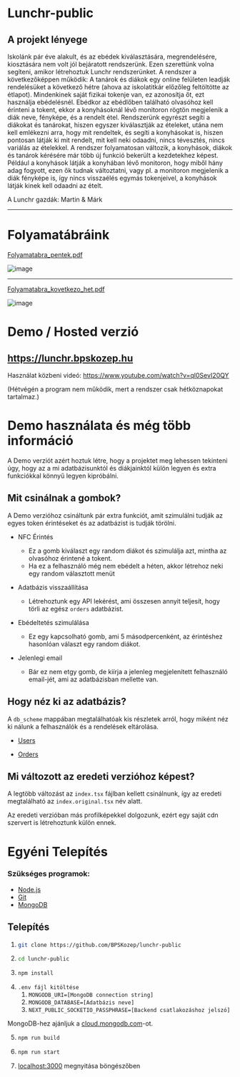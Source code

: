 # Lunchr-public

## A projekt lényege

Iskolánk pár éve alakult, és az ebédek kiválasztására, megrendelésére, kiosztására nem volt jól bejáratott rendszerünk. Ezen szerettünk volna segíteni, amikor létrehoztuk Lunchr rendszerünket. A rendszer a következőképpen működik: A tanárok és diákok egy online felületen leadják rendelésüket a következő hétre (ahova az iskolatitkár előzőleg feltöltötte az étlapot). Mindenkinek saját fizikai tokenje van, ez azonosítja őt, ezt használja ebédelésnél. Ebédkor az ebédlőben található olvasóhoz kell érinteni a tokent, ekkor a konyhásoknál lévő monitoron rögtön megjelenik a diák neve, fényképe, és a rendelt étel. Rendszerünk egyrészt segíti a diákokat és tanárokat, hiszen egyszer kiválasztják az ételeket, utána nem kell emlékezni arra, hogy mit rendeltek, és segíti a konyhásokat is, hiszen pontosan látják ki mit rendelt, mit kell neki odaadni, nincs tévesztés, nincs variálás az ételekkel.
A rendszer folyamatosan változik, a konyhások, diákok és tanárok kérésére már több új funkció bekerült a kezdetekhez képest. Például a konyhások látják a konyhában lévő monitoron, hogy miből hány adag fogyott, ezen ők tudnak változtatni, vagy pl. a monitoron megjelenik a diák fényképe is, így nincs visszaélés egymás tokenjeivel, a konyhások látják kinek kell odaadni az ételt.

A Lunchr gazdák: Martin & Márk

---

# Folyamatábráink

[Folyamatabra_pentek.pdf](https://github.com/BPSKozep/lunchr-public/files/13226752/Folyamatabra_pentek.pdf)

![image](https://github.com/BPSKozep/lunchr-public/assets/56265261/c0f3d17e-8b9a-4d74-a06e-2b55cee9184f)

---

[Folyamatabra_kovetkezo_het.pdf](https://github.com/BPSKozep/lunchr-public/files/13231373/Folyamatabra_kovi_het.pdf)

![image](https://github.com/BPSKozep/lunchr-public/assets/56265261/f4a49788-0b90-44cc-a6ea-d73ca73198e7)

# Demo / Hosted verzió

## https://lunchr.bpskozep.hu

Használat közbeni videó: https://www.youtube.com/watch?v=ql0SevI20QY

(Hétvégén a program nem működik, mert a rendszer csak hétköznapokat tartalmaz.)

# Demo használata és még több információ

A Demo verziót azért hoztuk létre, hogy a projektet meg lehessen tekinteni úgy, hogy az a mi adatbázisunktól és diákjainktól külön legyen és extra funkciókkal könnyű legyen kipróbálni.

## Mit csinálnak a gombok?

A Demo verzióhoz csináltunk pár extra funkciót, amit szimulálni tudják az egyes token érintéseket és az adatbázist is tudják törölni.

-   NFC Érintés

    -   Ez a gomb kiválaszt egy random diákot és szimulálja azt, mintha az olvasóhoz érintené a tokent.
    -   Ha ez a felhasználó még nem ebédelt a héten, akkor létrehoz neki egy random választott menüt

-   Adatbázis visszaállítása

    -   Létrehoztunk egy API lekérést, ami összesen annyit teljesít, hogy törli az egész `orders` adatbázist.

-   Ebédeltetés szimulálása

    -   Ez egy kapcsolható gomb, ami 5 másodpercenként, az érintéshez hasonlóan választ egy random diákot.

-   Jelenlegi email
    -   Bár ez nem etgy gomb, de kiírja a jelenleg megjelenített felhasználó email-jét, ami az adatbázisban mellette van.

## Hogy néz ki az adatbázis?

A `db_scheme` mappában megtalálhatóak kis részletek arról, hogy miként néz ki nálunk a felhasználók és a rendelések eltárolása.

-   [Users](https://github.com/BPSKozep/lunchr-public/blob/main/db_scheme/users_lunchr.json)

-   [Orders](https://github.com/BPSKozep/lunchr-public/blob/main/db_scheme/orders_lunchr.json)

## Mi változott az eredeti verzióhoz képest?

A legtöbb változást az `index.tsx` fájlban kellett csinálnunk, így az eredeti megtalálható az `index.original.tsx` név alatt.

Az eredeti verzióban más profilképekkel dolgozunk, ezért egy saját cdn szervert is létrehoztunk külön ennek.

# Egyéni Telepítés

### Szükséges programok:

-   [Node.js](https://nodejs.org/en/)
-   [Git](https://git-scm.com/)
-   [MongoDB](https://www.mongodb.com/)

## Telepítés

1. ```sh
   git clone https://github.com/BPSKozep/lunchr-public
   ```
2. ```sh
   cd lunchr-public
   ```
3. ```sh
   npm install
   ```
4. `.env fájl kitöltése`
    1. `MONGODB_URI=[MongoDB connection string]`
    2. `MONGODB_DATABASE=[Adatbázis neve]`
    3. `NEXT_PUBLIC_SOCKETIO_PASSPHRASE=[Backend csatlakozáshoz jelszó]`

MongoDB-hez ajánljuk a [cloud.mongodb.com](https://cloud.mongodb.com/)-ot.

5. ```sh
   npm run build
   ```
6. ```sh
   npm run start
   ```
7. [localhost:3000](http://localhost:3001) megnyitása böngészőben
